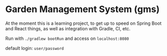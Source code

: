 # Garden Management System (gms)
At the moment this is a learning project, to get up to speed on Spring Boot and React things, as well as integration with Gradle, CI, etc.

Run with
`./gradlew bootRun` and access on `localhost:8080` 

default login: `user/password`